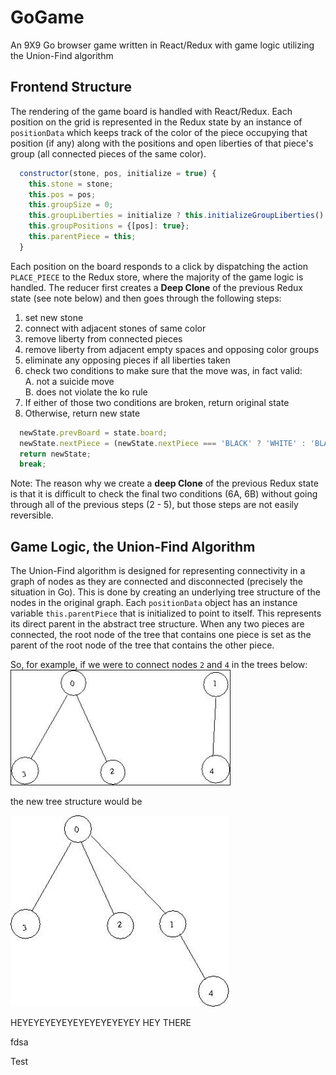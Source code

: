 # GoGame
An 9X9 Go browser game written in React/Redux with game logic utilizing the Union-Find algorithm

## Frontend Structure  
The rendering of the game board is handled with React/Redux. Each position on the grid is represented
in the Redux state by an instance of `positionData` which keeps track of the color of the piece occupying that position
(if any) along with the positions and open liberties of that piece's group (all connected pieces of the same color).

````javascript
  constructor(stone, pos, initialize = true) {
    this.stone = stone;
    this.pos = pos;
    this.groupSize = 0;
    this.groupLiberties = initialize ? this.initializeGroupLiberties() : {};
    this.groupPositions = {[pos]: true};
    this.parentPiece = this;
  }
````

Each position on the board responds to a click by dispatching the action `PLACE_PIECE` to the Redux store, where the majority
of the game logic is handled. The reducer first creates a **Deep Clone** of the previous Redux state (see note below) and then
goes through the following steps:
1. set new stone
2. connect with adjacent stones of same color
3. remove liberty from connected pieces
4. remove liberty from adjacent empty spaces and opposing color groups
5. eliminate any opposing pieces if all liberties taken
6. check two conditions to make sure that the move was, in fact valid:   
    A. not a suicide move  
    B. does not violate the ko rule
7. If either of those two conditions are broken, return original state
8. Otherwise, return new state

````javascript
  newState.prevBoard = state.board;
  newState.nextPiece = (newState.nextPiece === 'BLACK' ? 'WHITE' : 'BLACK');
  return newState;
  break;
````

Note: The reason why we create a **deep Clone** of the previous Redux state is that it is difficult to check the final two
conditions (6A, 6B) without going through all of the previous steps (2 - 5), but those steps are not easily reversible.

## Game Logic, the Union-Find Algorithm  
The Union-Find algorithm is designed for representing connectivity in a graph of nodes as they are connected and disconnected
(precisely the situation in Go). This is done by creating an underlying tree structure of the nodes in the original graph.
Each `positionData` object has an instance variable `this.parentPiece` that is initialized to point to itself. This represents
its direct parent in the abstract tree structure. When any two pieces are connected, the root node of the tree that contains
one piece is set as the parent of the root node of the tree that contains the other piece.  

So, for example, if we were to connect nodes `2` and `4` in the trees below:  
<img src="uf3.jpg" width="350" border="1px solid black">  

the new tree structure would be  

<img src="uf4.jpg" width="350">


HEYEYEYEYEYEYEYEYEYEYEY
HEY THERE


fdsa



Test
